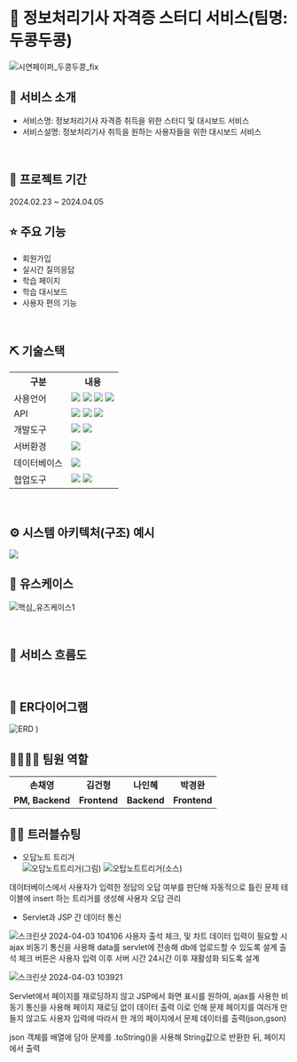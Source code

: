 # 📎 정보처리기사 자격증 스터디 서비스(팀명: 두콩두콩)

![시연페이퍼_두콩두콩_fix](https://github.com/chaeyoun9/dookong/assets/156051073/edcc5053-d47c-4dc5-8325-b6bb55ccef85)


## 👀 서비스 소개
* 서비스명:  정보처리기사 자격증 취득을 위한 스터디 및 대시보드 서비스
* 서비스설명: 정보처리기사 취득을 원하는 사용자들을 위한 대시보드 서비스
<br>

## 📅 프로젝트 기간
2024.02.23 ~ 2024.04.05
<br>

## ⭐ 주요 기능
* 회원가입
* 실시간 질의응답
* 학습 페이지
* 학습 대시보드
* 사용자 편의 기능
<br>

## ⛏ 기술스택
<table>
    <tr>
        <th>구분</th>
        <th>내용</th>
    </tr>
    <tr>
        <td>사용언어</td>
        <td>
            <img src="https://img.shields.io/badge/Java-007396?style=for-the-badge&logo=java&logoColor=white"/>
            <img src="https://img.shields.io/badge/HTML5-E34F26?style=for-the-badge&logo=HTML5&logoColor=white"/>
            <img src="https://img.shields.io/badge/CSS3-1572B6?style=for-the-badge&logo=CSS3&logoColor=white"/>
            <img src="https://img.shields.io/badge/JavaScript-F7DF1E?style=for-the-badge&logo=JavaScript&logoColor=white"/>
        </td>
    </tr>
    <tr>
        <td>API</td>
        <td>
            <img src="https://images.openai.com/blob/8264d3d7-922c-4343-b43d-6665e44bcb91/paper-airplanes.jpg?trim=0,0,0,0&width=2000"/>
            <img src="https://developers.kakao.com/static/images/pc/product/homeicon/map.pnge"/>
<img src="https://www.chartjs.org/img/chartjs-logo.svg"/>
        </td>
    </tr>
    <tr>
        <td>개발도구</td>
        <td>
            <img src="https://img.shields.io/badge/Eclipse-2C2255?style=for-the-badge&logo=Eclipse&logoColor=white"/>
            <img src="https://code.visualstudio.com/assets/images/code-stable.png"/>
        </td>
    </tr>
    <tr>
        <td>서버환경</td>
        <td>
            <img src="https://img.shields.io/badge/Apache Tomcat-D22128?style=for-the-badge&logo=Apache Tomcat&logoColor=white"/>
        </td>
    </tr>
    <tr>
        <td>데이터베이스</td>
        <td>
            <img src="https://img.shields.io/badge/Oracle 11g-F80000?style=for-the-badge&logo=Oracle&logoColor=white"/>
        </td>
    </tr>
    <tr>
        <td>협업도구</td>
        <td>
            <img src="https://img.shields.io/badge/Git-F05032?style=for-the-badge&logo=Git&logoColor=white"/>
            <img src="https://img.shields.io/badge/GitHub-181717?style=for-the-badge&logo=GitHub&logoColor=white"/>
        </td>
    </tr>
</table>


<br>

## ⚙ 시스템 아키텍처(구조) 예시 
![](https://user-images.githubusercontent.com/25995055/169925538-15867bd9-aa0b-42fc-a39b-88981e926e51.png)
<br>

## 📌 유스케이스

![핵심_유즈케이스1](https://github.com/chaeyoun9/dookong/assets/156051073/29f2cc5a-c335-44e6-b760-3440b53e1335)

<br>

## 📌 서비스 흐름도

<br>

## 📌 ER다이어그램
![ERD](https://github.com/chaeyoun9/dookong/assets/156051073/adb83997-b829-487a-b08e-b8c047d9c6ca)
)
<br>

## 👨‍👩‍👦‍👦 팀원 역할
<table>
  <tr>
    <td align="center"><strong>손채영</strong></td>
    <td align="center"><strong>김건형</strong></td>
    <td align="center"><strong>나인혜</strong></td>
    <td align="center"><strong>박경완</strong></td>
  </tr>
  <tr>
    <td align="center"><b>PM, Backend</b></td>
    <td align="center"><b>Frontend</b></td>
    <td align="center"><b>Backend</b></td>
    <td align="center"><b>Frontend</b></td>
  </tr>
</table>

## 🤾‍♂️ 트러블슈팅
  
* 오답노트 트리거<br>
![오답노트트리거(그림)](https://github.com/chaeyoun9/dookong/assets/156051073/2cd0ce5d-ac45-498a-9c82-5d07c1d0b28f)
![오탑노트트리거(소스)](https://github.com/chaeyoun9/dookong/assets/156051073/8daa1b0a-3946-43d6-9308-8e4e3c1e1300)

데이터베이스에서 사용자가 입력한 정답의 오답 여부를 판단해 자동적으로 틀린 문제 테이블에 insert 하는 트리거를 생성해 사용자 오답 관리

 
* Servlet과 JSP 간 데이터 통신<br>

![스크린샷 2024-04-03 104106](https://github.com/chaeyoun9/dookong/assets/156051073/6faaaed0-bead-44d3-8daa-cf6bfff43979)
사용자 출석 체크, 및 차트 데이터 입력이 필요할 시 ajax 비동기 통신을 사용해 data를 servlet에 전송해 db에 업로드할 수 있도록 설계
출석 체크 버튼은 사용자 입력 이후 서버 시간 24시간 이후 재활성화 되도록 설계

![스크린샷 2024-04-03 103921](https://github.com/chaeyoun9/dookong/assets/156051073/eda80378-303d-449c-a54d-8a88e7f7b35f)

Servlet에서 페이지를 재로딩하지 않고 JSP에서 화면 표시를 원하여, ajax를 사용한 비동기 통신을 사용해 페이지 재로딩 없이 데이터 출력
이로 인해 문제 페이지를 여러개 만들지 않고도 사용자 입력에 따라서 한 개의 페이지에서 문제 데이터를 출력(json,gson)

json 객체를 배열에 담아 문제를 .toString()을 사용해 String값으로 반환한 뒤, 페이지에서 출력



